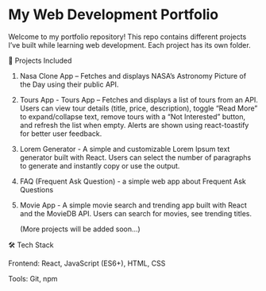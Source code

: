 # My Web Development Portfolio

Welcome to my portfolio repository!
This repo contains different projects I’ve built while learning web development.
Each project has its own folder.

📂 Projects Included

   1. Nasa Clone App – Fetches and displays NASA’s Astronomy Picture of the Day using their public API.
   2. Tours App - Tours App – Fetches and displays a list of tours from an API. Users can view tour details (title, price, description), toggle “Read More” to expand/collapse text, remove tours with a “Not Interested” button, and refresh the list when empty. Alerts are shown using react-toastify for better user feedback.
   3. Lorem Generator - A simple and customizable Lorem Ipsum text generator built with React. Users can select the number of paragraphs to generate and instantly copy or use the output.
   4. FAQ (Frequent Ask Question) - a simple web app about Frequent Ask Questions
   5. Movie App - A simple movie search and trending app built with React and the MovieDB API. Users can search for movies, see trending titles.

      (More projects will be added soon...)

🛠️ Tech Stack

Frontend: React, JavaScript (ES6+), HTML, CSS

Tools: Git, npm
